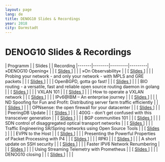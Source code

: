 ```yaml
---
layout: page
lang: de
title: DENOG10 Slides & Recordings
year: 2018
city: Darmstadt
---
```


# DENOG10 Slides & Recordings

 | Programm | | Slides | | Recording
|-------|--------|---------|---------|
»DENOG10 Opening« | | [ <a href="https://github.com/denog/media/blob/master/DENOG10/day1_1300_Opening_Slide_Deck.pdf" target="_new"> Slides </a> ] | | |
 »On Observability« | | [ <a href="https://github.com/denog/media/blob/master/DENOG10/day1_1330-On_Observability.pdf" target="_new"> Slides </a> ] | | |
Probing your network - and only your network - with MPLS and GRE packets | | [ <a href="https://github.com/denog/media/blob/master/DENOG10/day1_1400_DENOG10%20Matroschka.pdf" target="_new"> Slides </a> ] | | |
OpenBGPD, gotta go fast! | | [ <a href="https://github.com/denog/media/blob/master/DENOG10/day1_1430_OpenBGPD%20-%20DENOG10.pdf" target="_new"> Slides </a> ] | | |
BIO routing - a versatile, fast and reliable open source routing daemon in golang | | [ <a href="https://github.com/denog/media/blob/master/DENOG10/day1_1445_BIO%20Routing%20-%20DENOG10.pdf" target="_new"> Slides </a> ] | | |
VXLAN 101 | | [ <a href="https://github.com/denog/media/blob/master/DENOG10/day1_1600-VXLAN%20101.pdf" target="_new"> Slides </a> ] | | |
How to operate a VXLAN network | | [ <a href="https://github.com/denog/media/blob/master/DENOG10/day1_1615_How%20to%20operate%20a%20VXLAN%20network.pdf" target="_new"> Slides </a> ] | | |
IPv6@IBM – An enterprise journey | | [ <a href="https://github.com/denog/media/blob/master/DENOG10/day1_1640_IPv6%20at%20IBM%20-%20DENOG%2010%20-%20Nov%202018.pdf" target="_new"> Slides </a> ] | | |
ND Spoofing for Fun and Profit: Distributing server farm traffic efficiently | | [ <a href="https://github.com/denog/media/blob/master/DENOG10/day1_1710_ND%20Spoofing%20for%20Fun%20and%20Profit%20Distributing%20server.pdf" target="_new"> Slides </a> ] | | |
OPNsense: the open firewall for your datacenter | | [ <a href="https://github.com/denog/media/blob/master/DENOG10/day1_1720_20181121-opnsense-denog.pdf" target="_new"> Slides </a> ] | | |
PeeringDB Update | | [ <a href="https://github.com/denog/media/blob/master/DENOG10/day1_1730-Peeringdb-DENOG10-Nipper.pdf" target="_new"> Slides </a> ] | | |
400G - don't get confused with this transceiver generation | | [ <a href="https://github.com/denog/media/blob/master/DENOG10/day1_1740_Flexoptix_400G%20transceiver%20technology%201.2.3%20(21112018).pdf" target="_new"> Slides </a> ] | | |
BGP communities 101 | | [ <a href="https://github.com/denog/media/blob/master/DENOG10/day2_0900_communities-no-anim.pdf" target="_new"> Slides </a> ] | | |
SDN control of disaggregated optical transport networks | | [ <a href="https://github.com/denog/media/blob/master/DENOG10/day2_0930_DENOG10%20Autenrieth%20SDN-Disaggregation.pdf" target="_new"> Slides </a> ] | | |
Traffic Engineering SR/Spring networks using Open Source Tools | | [ <a href="https://github.com/denog/media/blob/master/DENOG10/day2_1000_Traffic%20Engineering%20SR%20networks%20using%20Open%20Source%20Tools%20-%20theister.pdf" target="_new"> Slides </a> ] | | |
EVPN to the Host | | [ <a href="https://github.com/denog/media/blob/master/DENOG10/day2_1100_EVPN-to-the-host.pdf" target="_new"> Slides </a> ] | | |
Presenting the Powerful Properties of Packet Processing with P4 | | [ <a href="https://github.com/denog/media/blob/master/DENOG10/day2_1130%20Powerful%20Properties%20Of%20Packet%20Processing%20With%20P4.pdf" target="_new"> Slides </a> ] | | |
RPKI | | [ <a href="https://github.com/denog/media/blob/master/DENOG10/day2_1200_routinator-denog10.pdf" target="_new"> Slides </a> ] | | |
A short update on SSH security | | [ <a href="https://github.com/denog/media/blob/master/DENOG10/day2_1210_talk-denog-ssh.pdf" target="_new"> Slides </a> ] | | |
Faster IPV6 Network Renumbering | | [ <a href="https://github.com/denog/media/blob/master/DENOG10/day2_1230_Rotating%20Prefixes.pdf" target="_new"> Slides </a> ] | | |
Using Streaming Telemetry with Prometheus | | [ <a href="https://github.com/denog/media/blob/master/DENOG10/day2_1240%20Streaming%20Telemetry.pdf" target="_new"> Slides </a> ] | | |
DENOG10 closing | | [ <a href="https://github.com/denog/media/blob/master/DENOG10/day2_1250_Closing_Slide_Deck.pdf" target="_new"> Slides </a> ] | | |
